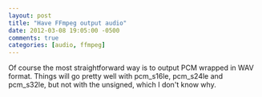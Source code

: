 ```yaml
---
layout: post
title: "Have FFmpeg output audio"
date: 2012-03-08 19:05:00 -0500
comments: true
categories: [audio, ffmpeg]
---
```

Of course the most straightforward way is to output PCM wrapped in WAV format. Things will go pretty well with pcm_s16le, pcm_s24le and pcm_s32le, but not with the unsigned, which I don't know why.
